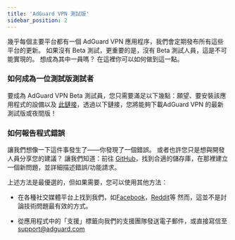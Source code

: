 ```yaml
---
title: 'AdGuard VPN 測試版'
sidebar_position: 2
---
```


幾乎每個主要平台都有一個 AdGuard VPN 應用程序，我們會定期發布所有這些平台的更新。 如果沒有 Beta 測試，更重要的是，沒有 Beta 測試人員，這是不可能實現的。 想成為其中一員嗎？ 在這裡你可以如何做到這一點。

### 如何成為一位測試版測試者

要成為 AdGuard VPN Beta 測試員，您只需要滿足以下幾點：願望、要安裝該應用程式的設備以及 [此鏈接](https://adguard-vpn.com/en/beta.html)，透過以下鏈接，您將能夠下載AdGuard VPN 的最新測試版或夜間版！

### 如何報告程式錯誤

讓我們想像一下這件事發生了——你發現了一個錯誤。 或者也許您只是想與開發人員分享您的建議？ 讓我們知道：前往 [GitHub](https://github.com/AdguardTeam/)，找到合適的儲存庫，在那裡建立一個新問題，並詳細描述錯誤/功能請求。

上述方法是最優選的，但如果需要，您可以使用其他方法：

- 在各種社交媒體平台上找到我們，如[Facebook](https://www.facebook.com/AdguardEn/)，[Reddit](https://www.reddit.com/r/Adguard/)等 然而，這並不是討論技術問題最有效的方式。

- 從應用程式中的「支援」標籤向我們的支援團隊發送電子郵件，或直接寫信至 [support@adguard.com](mailto:support@adguard.com)
